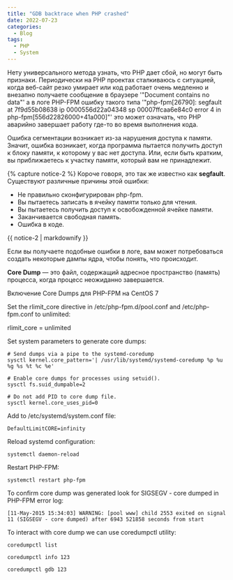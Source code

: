 ```yaml
---
title: "GDB backtrace when PHP crashed"
date: 2022-07-23
categories:
  - Blog
tags:
  - PHP
  - System
---
```

Нету универсального метода узнать, что PHP дает сбой, но могут быть признаки. Периодически на PHP проектах сталкиваюсь с ситуацией, когда веб-сайт резко умирает или код работает очень медленно и внезапно получаете сообщение в браузере '"Document contains no data"' а в логе PHP-FPM ошибку такого типа '"php-fpm[26790]: segfault at 7f9d55b08638 ip 0000556d22a04348 sp 00007ffcaa6e84c0 error 4 in php-fpm[556d22826000+41a000]"' это может означать, что PHP аварийно завершает работу где-то во время выполнения кода.

Ошибка сегментации возникает из-за нарушения доступа к памяти. Значит, ошибка возникает, когда программа пытается получить доступ к блоку памяти, к которому у вас нет доступа. Или, если быть кратким, вы приближаетесь к участку памяти, который вам не принадлежит.

{% capture notice-2 %}
Короче говоря, это так же известно как **segfault**. Существуют различные причины этой ошибки:

- Не правильно сконфигурирован php-fpm. 
- Вы пытаетесь записать в ячейку памяти только для чтения.
- Вы пытаетесь получить доступ к освобожденной ячейке памяти.
- Заканчивается свободная память.
- Ошибка в коде.

<div class="notice">{{ notice-2 | markdownify }}</div>

Если вы получаете подобные ошибки в логе, вам может потребоваться создать некоторые дампы ядра, чтобы понять, что происходит.

**Core Dump** — это файл, содержащий адресное пространство (память) процесса, когда процесс неожиданно завершается.

Включение Core Dumps для PHP-FPM на CentOS 7

Set the rlimit_core directive in /etc/php-fpm.d/pool.conf and /etc/php-fpm.conf to unlimited:

rlimit_core = unlimited

Set system parameters to generate core dumps:

```
# Send dumps via a pipe to the systemd-coredump
sysctl kernel.core_pattern='| /usr/lib/systemd/systemd-coredump %p %u %g %s %t %c %e'

# Enable core dumps for processes using setuid().
sysctl fs.suid_dumpable=2 

# Do not add PID to core dump file.
sysctl kernel.core_uses_pid=0
```

Add to /etc/systemd/system.conf file:

```
DefaultLimitCORE=infinity
```

Reload systemd configuration:

```
systemctl daemon-reload
```

Restart PHP-FPM:

```
systemctl restart php-fpm
```

To confirm core dump was generated look for SIGSEGV - core dumped in PHP-FPM error log:

```
[11-May-2015 15:34:03] WARNING: [pool www] child 2553 exited on signal 11 (SIGSEGV - core dumped) after 6943 521858 seconds from start
```

To interact with core dump we can use coredumpctl utility:

```
coredumpctl list

coredumpctl info 123

coredumpctl gdb 123
```